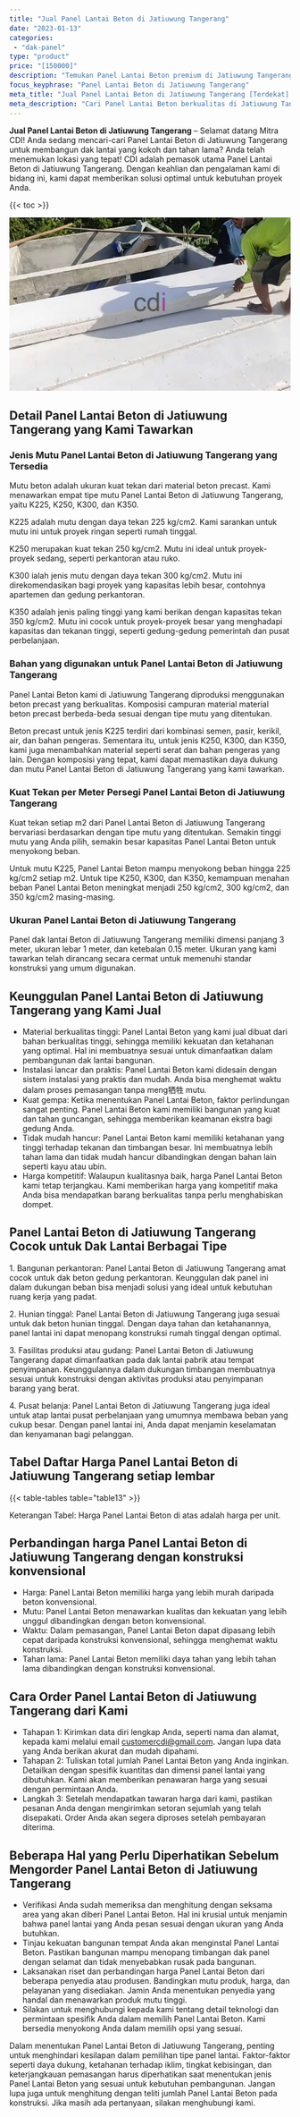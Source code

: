 ```yaml
---
title: "Jual Panel Lantai Beton di Jatiuwung Tangerang"
date: "2023-01-13"
categories:
 - "dak-panel"
type: "product"
price: "[150000]"
description: "Temukan Panel Lantai Beton premium di Jatiuwung Tangerang. Solusi ideal untuk proyek konstruksi dengan standar terbaik, Panel Lantai Beton memberikan kekuatan maksimal untuk lantai dak. Hubungi kami sekarang."
focus_keyphrase: "Panel Lantai Beton di Jatiuwung Tangerang"
meta_title: "Jual Panel Lantai Beton di Jatiuwung Tangerang [Terdekat] - CDI"
meta_description: "Cari Panel Lantai Beton berkualitas di Jatiuwung Tangerang?. Kami menyediakan Panel Lantai Beton premium untuk proyek konstruksi. Promo menarik hanya di sini."
---
```


**Jual Panel Lantai Beton di Jatiuwung Tangerang** – Selamat datang Mitra CDI! Anda sedang mencari-cari Panel Lantai Beton di Jatiuwung Tangerang untuk membangun dak lantai yang kokoh dan tahan lama? Anda telah menemukan lokasi yang tepat! CDI adalah pemasok utama Panel Lantai Beton di Jatiuwung Tangerang. Dengan keahlian dan pengalaman kami di bidang ini, kami dapat memberikan solusi optimal untuk kebutuhan proyek Anda.

{{< toc >}}

![Jual Panel Lantai Beton di Jatiuwung Tangerang](/images/dak-panel/dak-panel-07.jpg)

## Detail Panel Lantai Beton di Jatiuwung Tangerang yang Kami Tawarkan

### Jenis Mutu Panel Lantai Beton di Jatiuwung Tangerang yang Tersedia

Mutu beton adalah ukuran kuat tekan dari material beton precast. Kami menawarkan empat tipe mutu Panel Lantai Beton di Jatiuwung Tangerang, yaitu K225, K250, K300, dan K350.

K225 adalah mutu dengan daya tekan 225 kg/cm2. Kami sarankan untuk mutu ini untuk proyek ringan seperti rumah tinggal.

K250 merupakan kuat tekan 250 kg/cm2. Mutu ini ideal untuk proyek-proyek sedang, seperti perkantoran atau ruko.

K300 ialah jenis mutu dengan daya tekan 300 kg/cm2. Mutu ini direkomendasikan bagi proyek yang kapasitas lebih besar, contohnya apartemen dan gedung perkantoran.

K350 adalah jenis paling tinggi yang kami berikan dengan kapasitas tekan 350 kg/cm2. Mutu ini cocok untuk proyek-proyek besar yang menghadapi kapasitas dan tekanan tinggi, seperti gedung-gedung pemerintah dan pusat perbelanjaan.

### Bahan yang digunakan untuk Panel Lantai Beton di Jatiuwung Tangerang

Panel Lantai Beton kami di Jatiuwung Tangerang diproduksi menggunakan beton precast yang berkualitas. Komposisi campuran material material beton precast berbeda-beda sesuai dengan tipe mutu yang ditentukan.

Beton precast untuk jenis K225 terdiri dari kombinasi semen, pasir, kerikil, air, dan bahan pengeras. Sementara itu, untuk jenis K250, K300, dan K350, kami juga menambahkan material seperti serat dan bahan pengeras yang lain. Dengan komposisi yang tepat, kami dapat memastikan daya dukung dan mutu Panel Lantai Beton di Jatiuwung Tangerang yang kami tawarkan.

### Kuat Tekan per Meter Persegi Panel Lantai Beton di Jatiuwung Tangerang

Kuat tekan setiap m2 dari Panel Lantai Beton di Jatiuwung Tangerang bervariasi berdasarkan dengan tipe mutu yang ditentukan. Semakin tinggi mutu yang Anda pilih, semakin besar kapasitas Panel Lantai Beton untuk menyokong beban.

Untuk mutu K225, Panel Lantai Beton mampu menyokong beban hingga 225 kg/cm2 setiap m2. Untuk tipe K250, K300, dan K350, kemampuan menahan beban Panel Lantai Beton meningkat menjadi 250 kg/cm2, 300 kg/cm2, dan 350 kg/cm2 masing-masing.

### Ukuran Panel Lantai Beton di Jatiuwung Tangerang

Panel dak lantai Beton di Jatiuwung Tangerang memiliki dimensi panjang 3 meter, ukuran lebar 1 meter, dan ketebalan 0.15 meter. Ukuran yang kami tawarkan telah dirancang secara cermat untuk memenuhi standar konstruksi yang umum digunakan.

## Keunggulan Panel Lantai Beton di Jatiuwung Tangerang yang Kami Jual

*   Material berkualitas tinggi: Panel Lantai Beton yang kami jual dibuat dari bahan berkualitas tinggi, sehingga memiliki kekuatan dan ketahanan yang optimal. Hal ini membuatnya sesuai untuk dimanfaatkan dalam pembangunan dak lantai bangunan.
*   Instalasi lancar dan praktis: Panel Lantai Beton kami didesain dengan sistem instalasi yang praktis dan mudah. Anda bisa menghemat waktu dalam proses pemasangan tanpa meng牺牲 mutu.
*   Kuat gempa: Ketika menentukan Panel Lantai Beton, faktor perlindungan sangat penting. Panel Lantai Beton kami memiliki bangunan yang kuat dan tahan guncangan, sehingga memberikan keamanan ekstra bagi gedung Anda.
*   Tidak mudah hancur: Panel Lantai Beton kami memiliki ketahanan yang tinggi terhadap tekanan dan timbangan besar. Ini membuatnya lebih tahan lama dan tidak mudah hancur dibandingkan dengan bahan lain seperti kayu atau ubin.
*   Harga kompetitif: Walaupun kualitasnya baik, harga Panel Lantai Beton kami tetap terjangkau. Kami memberikan harga yang kompetitif maka Anda bisa mendapatkan barang berkualitas tanpa perlu menghabiskan dompet.

## Panel Lantai Beton di Jatiuwung Tangerang Cocok untuk Dak Lantai Berbagai Tipe

1\.  Bangunan perkantoran: Panel Lantai Beton di Jatiuwung Tangerang amat cocok untuk dak beton gedung perkantoran. Keunggulan dak panel ini dalam dukungan beban bisa menjadi solusi yang ideal untuk kebutuhan ruang kerja yang padat.

2\.  Hunian tinggal: Panel Lantai Beton di Jatiuwung Tangerang juga sesuai untuk dak beton hunian tinggal. Dengan daya tahan dan ketahanannya, panel lantai ini dapat menopang konstruksi rumah tinggal dengan optimal.

3\.  Fasilitas produksi atau gudang: Panel Lantai Beton di Jatiuwung Tangerang dapat dimanfaatkan pada dak lantai pabrik atau tempat penyimpanan. Keunggulannya dalam dukungan timbangan membuatnya sesuai untuk konstruksi dengan aktivitas produksi atau penyimpanan barang yang berat.

4\.  Pusat belanja: Panel Lantai Beton di Jatiuwung Tangerang juga ideal untuk atap lantai pusat perbelanjaan yang umumnya membawa beban yang cukup besar. Dengan panel lantai ini, Anda dapat menjamin keselamatan dan kenyamanan bagi pelanggan.

## Tabel Daftar Harga Panel Lantai Beton di Jatiuwung Tangerang setiap lembar

{{< table-tables table="table13" >}}

Keterangan Tabel: Harga Panel Lantai Beton di atas adalah harga per unit.

## Perbandingan harga Panel Lantai Beton di Jatiuwung Tangerang dengan konstruksi konvensional

*   Harga: Panel Lantai Beton memiliki harga yang lebih murah daripada beton konvensional.
*   Mutu: Panel Lantai Beton menawarkan kualitas dan kekuatan yang lebih unggul dibandingkan dengan beton konvensional.
*   Waktu: Dalam pemasangan, Panel Lantai Beton dapat dipasang lebih cepat daripada konstruksi konvensional, sehingga menghemat waktu konstruksi.
*   Tahan lama: Panel Lantai Beton memiliki daya tahan yang lebih tahan lama dibandingkan dengan konstruksi konvensional.

## Cara Order Panel Lantai Beton di Jatiuwung Tangerang dari Kami

*   Tahapan 1: Kirimkan data diri lengkap Anda, seperti nama dan alamat, kepada kami melalui email customercdi@gmail.com. Jangan lupa data yang Anda berikan akurat dan mudah dipahami.
*   Tahapan 2: Tuliskan total jumlah Panel Lantai Beton yang Anda inginkan. Detailkan dengan spesifik kuantitas dan dimensi panel lantai yang dibutuhkan. Kami akan memberikan penawaran harga yang sesuai dengan permintaan Anda.
*   Langkah 3: Setelah mendapatkan tawaran harga dari kami, pastikan pesanan Anda dengan mengirimkan setoran sejumlah yang telah disepakati. Order Anda akan segera diproses setelah pembayaran diterima.
## Beberapa Hal yang Perlu Diperhatikan Sebelum Mengorder Panel Lantai Beton di Jatiuwung Tangerang

*   Verifikasi Anda sudah memeriksa dan menghitung dengan seksama area yang akan diberi Panel Lantai Beton. Hal ini krusial untuk menjamin bahwa panel lantai yang Anda pesan sesuai dengan ukuran yang Anda butuhkan.
*   Tinjau kekuatan bangunan tempat Anda akan menginstal Panel Lantai Beton. Pastikan bangunan mampu menopang timbangan dak panel dengan selamat dan tidak menyebabkan rusak pada bangunan.
*   Laksanakan riset dan perbandingan harga Panel Lantai Beton dari beberapa penyedia atau produsen. Bandingkan mutu produk, harga, dan pelayanan yang disediakan. Jamin Anda menentukan penyedia yang handal dan menawarkan produk mutu tinggi.
*   Silakan untuk menghubungi kepada kami tentang detail teknologi dan permintaan spesifik Anda dalam memilih Panel Lantai Beton. Kami bersedia menyokong Anda dalam memilih opsi yang sesuai.

Dalam menentukan Panel Lantai Beton di Jatiuwung Tangerang, penting untuk menghindari kesilapan dalam pemilihan tipe panel lantai. Faktor-faktor seperti daya dukung, ketahanan terhadap iklim, tingkat kebisingan, dan keterjangkauan pemasangan harus diperhatikan saat menentukan jenis Panel Lantai Beton yang sesuai untuk kebutuhan pembangunan. Jangan lupa juga untuk menghitung dengan teliti jumlah Panel Lantai Beton pada konstruksi. Jika masih ada pertanyaan, silakan menghubungi kami.
